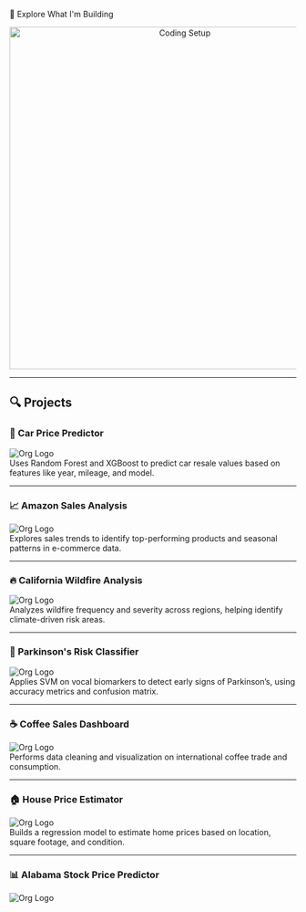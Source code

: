 🧠 Explore What I'm Building
<p align="center">
  <img src="computer-screen-with-python-code.png" alt="Coding Setup" width="600"/>
</p>




---

## 🔍 Projects

### 🚗 Car Price Predictor  
![Org Logo](acm-ucr-logo.webp)  
Uses Random Forest and XGBoost to predict car resale values based on features like year, mileage, and model.

---

### 📈 Amazon Sales Analysis  
![Org Logo](acm-ucr-logo.webp)  
Explores sales trends to identify top-performing products and seasonal patterns in e-commerce data.

---

### 🔥 California Wildfire Analysis  
![Org Logo](acm-ucr-logo.webp)  
Analyzes wildfire frequency and severity across regions, helping identify climate-driven risk areas.

---

### 🧬 Parkinson's Risk Classifier  
![Org Logo](acm-ucr-logo.webp)  
Applies SVM on vocal biomarkers to detect early signs of Parkinson’s, using accuracy metrics and confusion matrix.

---

### ☕ Coffee Sales Dashboard  
![Org Logo](acm-ucr-logo.webp)  
Performs data cleaning and visualization on international coffee trade and consumption.

---

### 🏠 House Price Estimator  
![Org Logo](acm-ucr-logo.webp)  
Builds a regression model to estimate home prices based on location, square footage, and condition.

---

### 📊 Alabama Stock Price Predictor  
![Org Logo](acm-ucr-logo.web)
